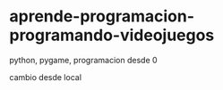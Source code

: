 # aprende-programacion-programando-videojuegos
python, pygame, programacion desde 0


cambio desde local
